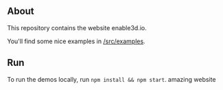 ## About

This repository contains the website enable3d.io.

You'll find some nice examples in [/src/examples](/src/examples).

## Run

To run the demos locally, run `npm install && npm start`.
amazing website
